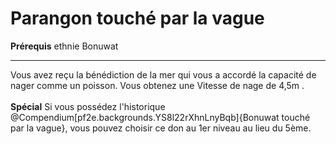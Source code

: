 # Parangon touché par la vague

<p><span id="ctl00_MainContent_DetailedOutput"><strong>Prérequis</strong> ethnie Bonuwat<br></span></p>
<hr>
<p>Vous avez reçu la bénédiction de la mer qui vous a accordé la capacité de nager comme un poisson. Vous obtenez une Vitesse de nage de 4,5m .<br><br><strong>Spécial</strong> Si vous possédez l'historique @Compendium[pf2e.backgrounds.YS8l22rXhnLnyBqb]{Bonuwat touché par la vague}, vous pouvez choisir ce don au 1er niveau au lieu du 5ème.&nbsp;</p>
